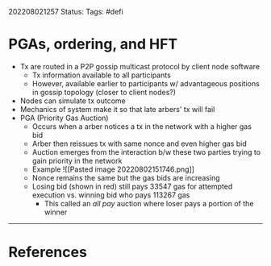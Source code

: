 202208021257
Status: 
Tags: #defi

# PGAs, ordering, and HFT
- Tx are routed in a P2P gossip multicast protocol by client node software
	- Tx information available to all participants
	- However, available earlier to participants w/ advantageous positions in gossip topology (closer to client nodes?)
- Nodes can simulate tx outcome
- Mechanics of system make it so that late arbers' tx will fail
- PGA (Priority Gas Auction)
	- Occurs when a arber notices a tx in the network with a higher gas bid
	- Arber then reissues tx with same nonce and even higher gas bid 
	- Auction emerges from the interaction b/w these two parties trying to gain priority in the network
	- Example ![[Pasted image 20220802151746.png]]
	- Nonce remains the same but the gas bids are increasing
	- Losing bid (shown in red) still pays 33547 gas for attempted execution vs. winning bid who pays 113267 gas
		- This called an *all pay* auction where loser pays a portion of the winner




 

---
# References

